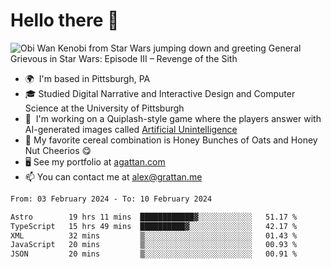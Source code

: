 <!--
**GameDog9988/GameDog9988** is a ✨ _special_ ✨ repository because its `README.md` (this file) appears on your GitHub profile.

Here are some ideas to get you started:

- 🔭 I’m currently working on ...
- 🌱 I’m currently learning ...
- 👯 I’m looking to collaborate on ...
- 🤔 I’m looking for help with ...
- 💬 Ask me about ...
- 📫 How to reach me: ...
- 😄 Pronouns: ...
- ⚡ Fun fact: ...
-->



Hello there 👋
==================================

![Obi Wan Kenobi from Star Wars jumping down and greeting General Grievous in Star Wars: Episode III – Revenge of the Sith](https://github.com/agrattan0820/agrattan0820/assets/51346343/689e56eb-29be-46a5-a079-28ea727b5f7e)


- 🌍  I'm based in Pittsburgh, PA
- 🎓  Studied Digital Narrative and Interactive Design and Computer Science at the University of Pittsburgh
- 👾  I'm working on a Quiplash-style game where the players answer with AI-generated images called [Artificial Unintelligence](https://github.com/agrattan0820/artificial-unintelligence)
- 🥣  My favorite cereal combination is Honey Bunches of Oats and Honey Nut Cheerios 😋
- 🖥️  See my portfolio at [agattan.com](http://agrattan.com/)
- 📫  You can contact me at [alex@grattan.me](mailto:alex@grattan.me)

<!--START_SECTION:waka-->

```txt
From: 03 February 2024 - To: 10 February 2024

Astro        19 hrs 11 mins  ████████████▓░░░░░░░░░░░░   51.17 %
TypeScript   15 hrs 49 mins  ██████████▓░░░░░░░░░░░░░░   42.17 %
XML          32 mins         ▒░░░░░░░░░░░░░░░░░░░░░░░░   01.43 %
JavaScript   20 mins         ▒░░░░░░░░░░░░░░░░░░░░░░░░   00.93 %
JSON         20 mins         ▒░░░░░░░░░░░░░░░░░░░░░░░░   00.91 %
```

<!--END_SECTION:waka-->
